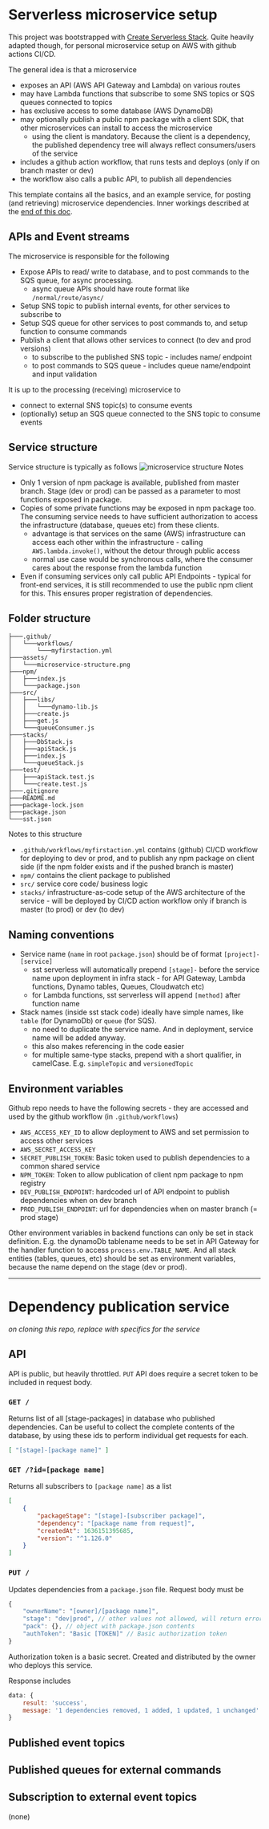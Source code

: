 # Serverless microservice setup

This project was bootstrapped with [Create Serverless Stack](https://docs.serverless-stack.com/packages/create-serverless-stack).
Quite heavily adapted though, for personal microservice setup on AWS with github actions CI/CD.

The general idea is that a microservice
- exposes an API (AWS API Gateway and Lambda) on various routes
- may have Lambda functions that subscribe to some SNS topics or SQS queues connected to topics
- has exclusive access to some database (AWS DynamoDB)
- may optionally publish a public npm package with a client SDK, that other microservices can install to access the microservice
    - using the client is mandatory. Because the client is a dependency, the published dependency tree will always reflect consumers/users of the service
- includes a github action workflow, that runs tests and deploys (only if on branch master or dev)
- the workflow also calls a public API, to publish all dependencies

This template contains all the basics, and an example service, for posting (and retrieving) microservice dependencies. Inner workings described at the [end of this doc](#dependency-publication-service).

## APIs and Event streams
The microservice is responsible for the following
- Expose APIs to read/ write to database, and to post commands to the SQS queue, for async processing.
    - async queue APIs should have route format like `/normal/route/async/`
- Setup SNS topic to publish internal events, for other services to subscribe to
- Setup SQS queue for other services to post commands to, and setup function to consume commands
- Publish a client that allows other services to connect (to dev and prod versions)
    - to subscribe to the published SNS topic - includes name/ endpoint
    - to post commands to SQS queue - includes queue name/endpoint and input validation

It is up to the processing (receiving) microservice to
- connect to external SNS topic(s) to consume events
- (optionally) setup an SQS queue connected to the SNS topic to consume events

## Service structure
Service structure is typically as follows
![microservice structure](/assets/microservice-structure.png)
Notes
- Only 1 version of npm package is available, published from master branch. Stage (dev or prod) can be passed as a parameter to most functions exposed in package.
- Copies of some private functions may be exposed in npm package too. The consuming service needs to have sufficient authorization to access the infrastructure (database, queues etc) from these clients.
    - advantage is that services on the same (AWS) infrastructure can access each other within the infrastructure - calling `AWS.lambda.invoke()`, without the detour through public access
    - normal use case would be synchronous calls, where the consumer cares about the response from the lambda function
- Even if consuming services only call public API Endpoints - typical for front-end services, it is still recommended to use the public npm client for this. This ensures proper registration of dependencies.

## Folder structure
```
├───.github/
│   └───workflows/
│       └───myfirstaction.yml
├───assets/
│   └───microservice-structure.png
├───npm/
│   ├───index.js
│   └───package.json
├───src/
│   ├───libs/
│   │   └───dynamo-lib.js
│   ├───create.js
│   ├───get.js
│   └───queueConsumer.js
├───stacks/
│   ├───DbStack.js
│   ├───apiStack.js
│   ├───index.js
│   └───queueStack.js
├───test/
│   ├───apiStack.test.js
│   └───create.test.js
├───.gitignore
├───README.md
├───package-lock.json
├───package.json
└───sst.json
```
Notes to this structure
- `.github/workflows/myfirstaction.yml` contains (github) CI/CD workflow for deploying to dev or prod, and to publish any npm package on client side (if the npm folder exists and if the pushed branch is master)
- `npm/` contains the client package to published
- `src/` service core code/ business logic
- `stacks/` infrastructure-as-code setup of the AWS architecture of the service - will be deployed by CI/CD action workflow only if branch is master (to prod) or dev (to dev)

## Naming conventions
- Service name (`name` in root `package.json`) should be of format `[project]-[service]`
    - sst serverless will automatically prepend `[stage]-` before the service name upon deployment in infra stack - for API Gateway, Lambda functions, Dynamo tables, Queues, Cloudwatch etc)
    - for Lambda functions, sst serverless will append `[method]` after function name
- Stack names (inside sst stack code) ideally have simple names, like `table` (for DynamoDb) or `queue` (for SQS).
    - no need to duplicate the service name. And in deployment, service name will be added anyway.
    - this also makes referencing in the code easier
    - for multiple same-type stacks, prepend with a short qualifier, in camelCase. E.g. `simpleTopic` and `versionedTopic`

## Environment variables
Github repo needs to have the following secrets - they are accessed and used by the github workflow (in `.github/workflows`)
- `AWS_ACCESS_KEY_ID` to allow deployment to AWS and set permission to access other services
- `AWS_SECRET_ACCESS_KEY`
- `SECRET_PUBLISH_TOKEN`: Basic token used to publish dependencies to a common shared service
- `NPM_TOKEN`: Token to allow publication of client npm package to npm registry
- `DEV_PUBLISH_ENDPOINT`: hardcoded url of API endpoint to publish dependencies when on dev branch
- `PROD_PUBLISH_ENDPOINT`: url for dependencies when on master branch (= prod stage)

Other environment variables in backend functions can only be set in stack definition. E.g. the dynamoDb tablename needs to be set in API Gateway for the handler function to access `process.env.TABLE_NAME`. And all stack entities (tables, queues, etc) should be set as environment variables, because the name depend on the stage (dev or prod).

---
# Dependency publication service
*on cloning this repo, replace with specifics for the service*

## API
API is public, but heavily throttled. `PUT` API does require a secret token to be included in request body.

### `GET /`
Returns list of all [stage-packages] in database who published dependencies. Can be useful to collect the complete contents of the database, by using these ids to perform individual get requests for each.
```json
[ "[stage]-[package name]" ]
```

### `GET /?id=[package name]`
Returns all subscribers to `[package name]` as a list
```json
[
    { 
        "packageStage": "[stage]-[subscriber package]",
        "dependency": "[package name from request]",
        "createdAt": 1636151395685,
        "version": "^1.126.0"
    }
]
```
### `PUT /`
Updates dependencies from a `package.json` file.
Request body must be
```javascript
{ 
    "ownerName": "[owner]/[package name]",
    "stage": "dev|prod", // other values not allowed, will return error
    "pack": {}, // object with package.json contents
    "authToken": "Basic [TOKEN]" // Basic authorization token
}
```
Authorization token is a basic secret. Created and distributed by the owner who deploys this service.

Response includes
```javascript
data: {
    result: 'success',
    message: '1 dependencies removed, 1 added, 1 updated, 1 unchanged'
}
```

## Published event topics

## Published queues for external commands


## Subscription to external event topics
(none)